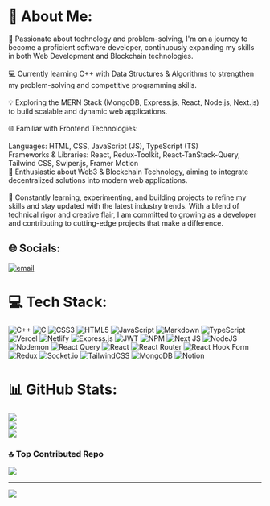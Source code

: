 # 💫 About Me:
🚀 Passionate about technology and problem-solving, I'm on a journey to become a proficient software developer, continuously expanding my skills in both Web Development and Blockchain technologies.<br><br>💻 Currently learning C++ with Data Structures & Algorithms to strengthen my problem-solving and competitive programming skills.<br><br>💡 Exploring the MERN Stack (MongoDB, Express.js, React, Node.js, Next.js) to build scalable and dynamic web applications.<br><br>🌐 Familiar with Frontend Technologies:<br><br>Languages: HTML, CSS, JavaScript (JS), TypeScript (TS)<br>Frameworks & Libraries: React, Redux-Toolkit, React-TanStack-Query, Tailwind CSS, Swiper.js, Framer Motion<br>🔗 Enthusiastic about Web3 & Blockchain Technology, aiming to integrate decentralized solutions into modern web applications.<br><br>📖 Constantly learning, experimenting, and building projects to refine my skills and stay updated with the latest industry trends. With a blend of technical rigor and creative flair, I am committed to growing as a developer and contributing to cutting-edge projects that make a difference.


## 🌐 Socials:
[![email](https://img.shields.io/badge/Email-D14836?logo=gmail&logoColor=white)](mailto:madhurpurohit1234@gmail.com) 

# 💻 Tech Stack:
![C++](https://img.shields.io/badge/c++-%2300599C.svg?style=for-the-badge&logo=c%2B%2B&logoColor=white) ![C](https://img.shields.io/badge/c-%2300599C.svg?style=for-the-badge&logo=c&logoColor=white) ![CSS3](https://img.shields.io/badge/css3-%231572B6.svg?style=for-the-badge&logo=css3&logoColor=white) ![HTML5](https://img.shields.io/badge/html5-%23E34F26.svg?style=for-the-badge&logo=html5&logoColor=white) ![JavaScript](https://img.shields.io/badge/javascript-%23323330.svg?style=for-the-badge&logo=javascript&logoColor=%23F7DF1E) ![Markdown](https://img.shields.io/badge/markdown-%23000000.svg?style=for-the-badge&logo=markdown&logoColor=white) ![TypeScript](https://img.shields.io/badge/typescript-%23007ACC.svg?style=for-the-badge&logo=typescript&logoColor=white) ![Vercel](https://img.shields.io/badge/vercel-%23000000.svg?style=for-the-badge&logo=vercel&logoColor=white) ![Netlify](https://img.shields.io/badge/netlify-%23000000.svg?style=for-the-badge&logo=netlify&logoColor=#00C7B7) ![Express.js](https://img.shields.io/badge/express.js-%23404d59.svg?style=for-the-badge&logo=express&logoColor=%2361DAFB) ![JWT](https://img.shields.io/badge/JWT-black?style=for-the-badge&logo=JSON%20web%20tokens) ![NPM](https://img.shields.io/badge/NPM-%23CB3837.svg?style=for-the-badge&logo=npm&logoColor=white) ![Next JS](https://img.shields.io/badge/Next-black?style=for-the-badge&logo=next.js&logoColor=white) ![NodeJS](https://img.shields.io/badge/node.js-6DA55F?style=for-the-badge&logo=node.js&logoColor=white) ![Nodemon](https://img.shields.io/badge/NODEMON-%23323330.svg?style=for-the-badge&logo=nodemon&logoColor=%BBDEAD) ![React Query](https://img.shields.io/badge/-React%20Query-FF4154?style=for-the-badge&logo=react%20query&logoColor=white) ![React](https://img.shields.io/badge/react-%2320232a.svg?style=for-the-badge&logo=react&logoColor=%2361DAFB) ![React Router](https://img.shields.io/badge/React_Router-CA4245?style=for-the-badge&logo=react-router&logoColor=white) ![React Hook Form](https://img.shields.io/badge/React%20Hook%20Form-%23EC5990.svg?style=for-the-badge&logo=reacthookform&logoColor=white) ![Redux](https://img.shields.io/badge/redux-%23593d88.svg?style=for-the-badge&logo=redux&logoColor=white) ![Socket.io](https://img.shields.io/badge/Socket.io-black?style=for-the-badge&logo=socket.io&badgeColor=010101) ![TailwindCSS](https://img.shields.io/badge/tailwindcss-%2338B2AC.svg?style=for-the-badge&logo=tailwind-css&logoColor=white) ![MongoDB](https://img.shields.io/badge/MongoDB-%234ea94b.svg?style=for-the-badge&logo=mongodb&logoColor=white) ![Notion](https://img.shields.io/badge/Notion-%23000000.svg?style=for-the-badge&logo=notion&logoColor=white)
# 📊 GitHub Stats:
![](https://github-readme-stats.vercel.app/api?username=madhurpurohit&theme=dark&hide_border=false&include_all_commits=false&count_private=false)<br/>
![](https://nirzak-streak-stats.vercel.app/?user=madhurpurohit&theme=dark&hide_border=false)<br/>
![](https://github-readme-stats.vercel.app/api/top-langs/?username=madhurpurohit&theme=dark&hide_border=false&include_all_commits=false&count_private=false&layout=compact)

### 🔝 Top Contributed Repo
![](https://github-contributor-stats.vercel.app/api?username=madhurpurohit&limit=5&theme=dark&combine_all_yearly_contributions=true)

---
[![](https://visitcount.itsvg.in/api?id=madhurpurohit&icon=1&color=7)](https://visitcount.itsvg.in)

<!-- Proudly created with GPRM ( https://gprm.itsvg.in ) -->
